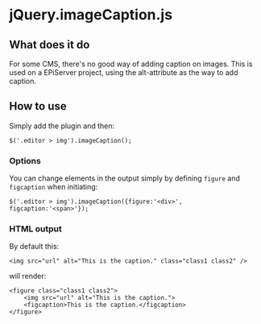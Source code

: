# jQuery.imageCaption.js

## What does it do

For some CMS, there's no good way of adding caption on images. This is used on a EPiServer project, using the alt-attribute as the way to add caption.

## How to use 

Simply add the plugin and then:

`$('.editor > img').imageCaption();`

### Options

You can change elements in the output simply by defining `figure` and `figcaption` when initiating:

`$('.editor > img').imageCaption({figure:'<div>', figcaption:'<span>'});`

### HTML output

By default this:

	<img src="url" alt="This is the caption." class="class1 class2" />

will render:

	<figure class="class1 class2">
		<img src="url" alt="This is the caption.">
		<figcaption>This is the caption.</figcaption>
	</figure>

